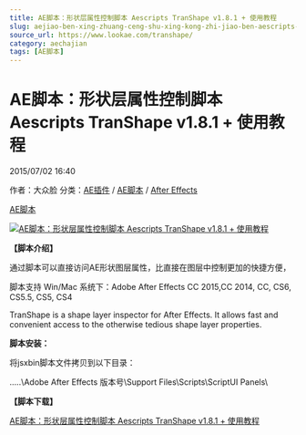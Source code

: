 ```yaml
---
title: AE脚本：形状层属性控制脚本 Aescripts TranShape v1.8.1 + 使用教程
slug: aejiao-ben-xing-zhuang-ceng-shu-xing-kong-zhi-jiao-ben-aescripts-transhape-v1-8-1-shi-yong-jiao-cheng
source_url: https://www.lookae.com/transhape/
category: aechajian
tags: [AE脚本]
---
```

# AE脚本：形状层属性控制脚本 Aescripts TranShape v1.8.1 + 使用教程

2015/07/02 16:40

作者：大众脸
分类：[AE插件](https://www.lookae.com/after-effects/aechajian/) / [AE脚本](https://www.lookae.com/after-effects/aescripts/) / [After Effects](https://www.lookae.com/after-effects/)

[AE脚本](https://www.lookae.com/tag/ae%e8%84%9a%e6%9c%ac/)

[![AE脚本：形状层属性控制脚本 Aescripts TranShape v1.8.1 + 使用教程](https://www.lookae.com/wp-content/uploads/2015/07/TranShape.jpg "AE脚本：形状层属性控制脚本 Aescripts TranShape v1.8.1 + 使用教程-LookAE.com")](https://www.lookae.com/wp-content/uploads/2015/07/TranShape.jpg)

**【脚本介绍】**

通过脚本可以直接访问AE形状图层属性，比直接在图层中控制更加的快捷方便，

脚本支持 Win/Mac 系统下：Adobe After Effects CC 2015,CC 2014, CC, CS6, CS5.5, CS5, CS4

TranShape is a shape layer inspector for After Effects. It allows fast and convenient access to the otherwise tedious shape layer properties.

**脚本安装：**

将jsxbin脚本文件拷贝到以下目录：

…..\Adobe After Effects 版本号\Support Files\Scripts\ScriptUI Panels\

**【脚本下载】**

[AE脚本：形状层属性控制脚本 Aescripts TranShape v1.8.1 + 使用教程](https://www.400gb.com/file/103538453)
